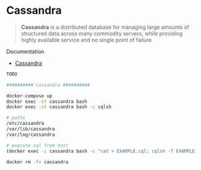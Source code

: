 # Cassandra

> **Cassandra** is a distributed database for managing large amounts of structured data across many commodity servers, while providing highly available service and no single point of failure

Documentation

* [Cassandra](https://cassandra.apache.org)

```bash
TODO

########## cassandra ##########

docker-compose up
docker exec -it cassandra bash
docker exec -it cassandra bash -c cqlsh

# paths
/etc/cassandra
/var/lib/cassandra
/var/log/cassandra

# execute cql from host
(docker exec -i cassandra bash -c "cat > EXAMPLE.cql; cqlsh -f EXAMPLE.cql") < PATH/TO/EXAMPLE.cql

docker rm -fv cassandra
```

<br>

